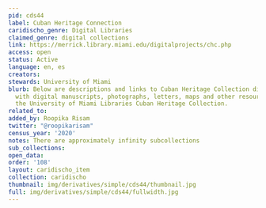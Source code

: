 ```yaml
---
pid: cds44
label: Cuban Heritage Connection
caridischo_genre: Digital Libraries
claimed_genre: digital collections
link: https://merrick.library.miami.edu/digitalprojects/chc.php
access: open
status: Active
language: en, es
creators:
stewards: University of Miami
blurb: Below are descriptions and links to Cuban Heritage Collection digital collections
  with digital manuscripts, photographs, letters, maps and other resources held in
  the University of Miami Libraries Cuban Heritage Collection.
related_to:
added_by: Roopika Risam
twitter: "@roopikarisam"
census_year: '2020'
notes: There are approximately infinity subcollections
sub_collections:
open_data:
order: '108'
layout: caridischo_item
collection: caridischo
thumbnail: img/derivatives/simple/cds44/thumbnail.jpg
full: img/derivatives/simple/cds44/fullwidth.jpg
---
```

